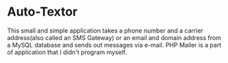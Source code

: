 Auto-Textor
===========

This small and simple application takes a phone number and a carrier address(also called an SMS Gateway) or an email and domain address
from a MySQL database and sends out messages via e-mail. PHP Mailer is a part of application that I didn't program myself.
